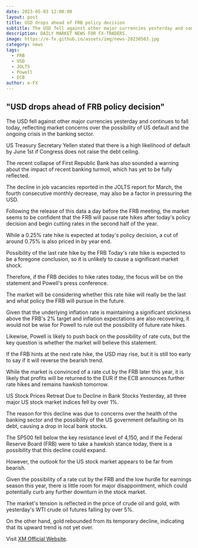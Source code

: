 ```yaml
---
date: 2023-05-03 12:00:00
layout: post
title: USD drops ahead of FRB policy decision
subtitle: The USD fell against other major currencies yesterday and continues to fall today.
description: DAILY MARKET NEWS FOR FX-TRADERS.
image: https://e-fx.github.io/assets/img/news-20230503.jpg
category: news
tags:
  - FRB
  - USD
  - JOLTS
  - Powell
  - ECB
author: e-FX
---
```


##  "USD drops ahead of FRB policy decision"

The USD fell against other major currencies yesterday and continues to fall today, reflecting market concerns over the possibility of US default and the ongoing crisis in the banking sector.

US Treasury Secretary Yellen stated that there is a high likelihood of default by June 1st if Congress does not raise the debt ceiling.

The recent collapse of First Republic Bank has also sounded a warning about the impact of recent banking turmoil, which has yet to be fully reflected.

The decline in job vacancies reported in the JOLTS report for March, the fourth consecutive monthly decrease, may also be a factor in pressuring the USD.

Following the release of this data a day before the FRB meeting, the market seems to be confident that the FRB will pause rate hikes after today's policy decision and begin cutting rates in the second half of the year.

While a 0.25% rate hike is expected at today's policy decision, a cut of around 0.75% is also priced in by year end.

Possibility of the last rate hike by the FRB
Today's rate hike is expected to be a foregone conclusion, so it is unlikely to cause a significant market shock.

Therefore, if the FRB decides to hike rates today, the focus will be on the statement and Powell's press conference.

The market will be considering whether this rate hike will really be the last and what policy the FRB will pursue in the future.

Given that the underlying inflation rate is maintaining a significant stickiness above the FRB's 2% target and inflation expectations are also recovering, it would not be wise for Powell to rule out the possibility of future rate hikes.

Likewise, Powell is likely to push back on the possibility of rate cuts, but the key question is whether the market will believe this statement.

If the FRB hints at the next rate hike, the USD may rise, but it is still too early to say if it will reverse the bearish trend.

While the market is convinced of a rate cut by the FRB later this year, it is likely that profits will be returned to the EUR if the ECB announces further rate hikes and remains hawkish tomorrow.

US Stock Prices Retreat Due to Decline in Bank Stocks
Yesterday, all three major US stock market indices fell by over 1%.

The reason for this decline was due to concerns over the health of the banking sector and the possibility of the US government defaulting on its debt, causing a drop in local bank stocks.

The SP500 fell below the key resistance level of 4,150, and if the Federal Reserve Board (FRB) were to take a hawkish stance today, there is a possibility that this decline could expand.

However, the outlook for the US stock market appears to be far from bearish.

Given the possibility of a rate cut by the FRB and the low hurdle for earnings season this year, there is little room for major disappointment, which could potentially curb any further downturn in the stock market.

The market's tension is reflected in the price of crude oil and gold, with yesterday's WTI crude oil futures falling by over 5%.

On the other hand, gold rebounded from its temporary decline, indicating that its upward trend is not yet over.




Visit [XM Official Website](https://clicks.pipaffiliates.com/c?c=550036&l=en&p=0).